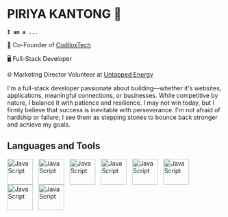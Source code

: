 # PIRIYA KANTONG 👋

**`I am a ...`**

<p>💼 Co-Founder of <a href="https://www.codiloxtech.com/">CodiloxTech</a></p>
<p>🖥️ Full-Stack Developer</p>
<p>🌐 Marketing Director Volunteer at <a href="https://www.linkedin.com/company/untapped-energy-data-science-oil-gas/">Untapped Energy</a></p>

I'm a full-stack developer passionate about building—whether it's websites, applications, meaningful connections, or businesses. While competitive by nature, I balance it with patience and resilience. I may not win today, but I firmly believe that success is inevitable with perseverance. I'm not afraid of hardship or failure; I see them as stepping stones to bounce back stronger and achieve my goals.

## Languages and Tools
<img align="left" alt="JavaScript" width="60px" style="padding-right:10px;" src="https://cdn.jsdelivr.net/gh/devicons/devicon@latest/icons/javascript/javascript-plain.svg" />
<img align="left" alt="JavaScript" width="60px" style="padding-right:10px;" src="https://cdn.jsdelivr.net/gh/devicons/devicon@latest/icons/java/java-original.svg" />
<img align="left" alt="JavaScript" width="60px" style="padding-right:10px;" src="https://cdn.jsdelivr.net/gh/devicons/devicon@latest/icons/csharp/csharp-plain.svg" />
<img align="left" alt="JavaScript" width="60px" style="padding-right:10px;" src="https://cdn.jsdelivr.net/gh/devicons/devicon/icons/github/github-original.svg"/>
<img align="left" alt="JavaScript" width="60px" style="padding-right:10px;" src="https://cdn.jsdelivr.net/gh/devicons/devicon@latest/icons/mysql/mysql-original.svg" />
<img align="left" alt="JavaScript" width="60px" style="padding-right:10px;" src="https://cdn.jsdelivr.net/gh/devicons/devicon@latest/icons/git/git-original.svg" />
<img align="left" alt="JavaScript" width="60px" style="padding-right:10px;" src="https://cdn.jsdelivr.net/gh/devicons/devicon@latest/icons/html5/html5-original.svg" />
<img align="left" alt="JavaScript" width="60px" style="padding-right:10px;" src="https://cdn.jsdelivr.net/gh/devicons/devicon@latest/icons/css3/css3-original.svg" />
          
                    
          
                    
          
          
          

<!--
**Piriya-K/Piriya-K** is a ✨ _special_ ✨ repository because its `README.md` (this file) appears on your GitHub profile.

Here are some ideas to get you started:

- 🔭 I’m currently working on ...
- 🌱 I’m currently learning ...
- 👯 I’m looking to collaborate on ...
- 🤔 I’m looking for help with ...
- 💬 Ask me about ...
- 📫 How to reach me: ...
- 😄 Pronouns: ...
- ⚡ Fun fact: ...
-->
